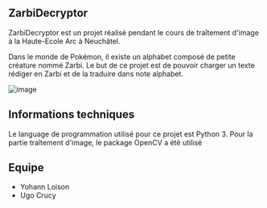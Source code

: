 ## ZarbiDecryptor

ZarbiDecryptor est un projet réalisé pendant le cours de traîtement d'image à la Haute-Ecole Arc à Neuchâtel.

Dans le monde de Pokémon, il existe un alphabet composé de petite créature nommé Zarbi. Le but de ce projet est de pouvoir charger un texte rédiger en Zarbi et de la traduire dans note alphabet.

![image](https://user-images.githubusercontent.com/15814178/125338404-6cf7cc80-e350-11eb-9de7-b94bbcc0d5c3.png)


## Informations techniques
Le language de programmation utilisé pour ce projet est Python 3. Pour la partie traîtement d'image, le package OpenCV a été utilisé

## Equipe
* Yohann Loison
* Ugo Crucy
